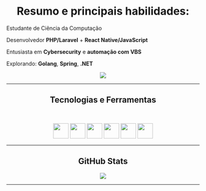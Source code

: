 <h1 align="center">Resumo e principais habilidades:</h1>

<p>Estudante de Ciência da Computação</p>
<p>Desenvolvedor <strong>PHP/Laravel</strong> + <strong> React Native/JavaScript </strong></p>
<p>Entusiasta em <strong>Cybersecurity</strong> e <strong>automação com VBS</strong></p>
<p>Explorando: <strong>Golang</strong>, <strong>Spring</strong>, <strong>.NET</strong></p>
<p align="center">
  <a href="https://br.linkedin.com/in/joaosilva2k" target="_blank"><img src="https://img.shields.io/badge/LinkedIn-0A66C2?style=for-the-badge&logo=linkedin&logoColor=white"/></a>
</p>

---

<h2 align="center">Tecnologias e Ferramentas</h2>

<br>

<p align="center">
  <img src="https://cdn.jsdelivr.net/gh/devicons/devicon/icons/php/php-original.svg" width="40"/>
  <img src="https://cdn.jsdelivr.net/gh/devicons/devicon/icons/laravel/laravel-original.svg" width="40" />
  <img src="https://cdn.jsdelivr.net/gh/devicons/devicon/icons/python/python-original.svg" width="40"/>
  <img src="https://cdn.jsdelivr.net/gh/devicons/devicon/icons/javascript/javascript-original.svg" width="40"/>
  <img src="https://cdn.jsdelivr.net/gh/devicons/devicon/icons/mysql/mysql-original.svg" width="40"/>
  <img src="https://cdn.jsdelivr.net/gh/devicons/devicon/icons/git/git-original.svg" width="40"/>
</p>

---

<h2 align="center">GitHub Stats</h2>


<p align="center">
  <img src="https://github-readme-stats.vercel.app/api/top-langs/?username=jjoaop&layout=compact&theme=radical" />
</p>

---

